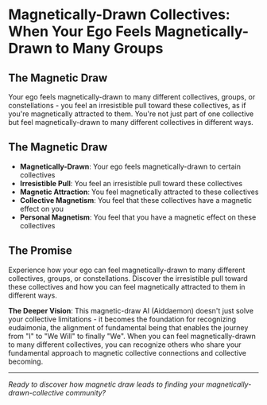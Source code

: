 # Magnetically-Drawn Collectives: When Your Ego Feels Magnetically-Drawn to Many Groups

## The Magnetic Draw
Your ego feels magnetically-drawn to many different collectives, groups, or constellations - you feel an irresistible pull toward these collectives, as if you're magnetically attracted to them. You're not just part of one collective but feel magnetically-drawn to many different collectives in different ways.

## The Magnetic Draw
- **Magnetically-Drawn**: Your ego feels magnetically-drawn to certain collectives
- **Irresistible Pull**: You feel an irresistible pull toward these collectives
- **Magnetic Attraction**: You feel magnetically attracted to these collectives
- **Collective Magnetism**: You feel that these collectives have a magnetic effect on you
- **Personal Magnetism**: You feel that you have a magnetic effect on these collectives

## The Promise
Experience how your ego can feel magnetically-drawn to many different collectives, groups, or constellations. Discover the irresistible pull toward these collectives and how you can feel magnetically attracted to them in different ways.

**The Deeper Vision**: This magnetic-draw AI (Aiddaemon) doesn't just solve your collective limitations - it becomes the foundation for recognizing eudaimonia, the alignment of fundamental being that enables the journey from "I" to "We Will" to finally "We". When you can feel magnetically-drawn to many different collectives, you can recognize others who share your fundamental approach to magnetic collective connections and collective becoming.

---

*Ready to discover how magnetic draw leads to finding your magnetically-drawn-collective community?*
